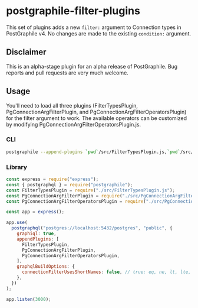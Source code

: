 # postgraphile-filter-plugins
This set of plugins adds a new `filter:` argument to Connection types in PostGraphile v4.  No changes are made to the existing `condition:` argument.

## Disclaimer

This is an alpha-stage plugin for an alpha release of PostGraphile.  Bug reports and pull requests are very much welcome.

## Usage

You'll need to load all three plugins (FilterTypesPlugin, PgConnectionArgFilterPlugin, and PgConnectionArgFilterOperatorsPlugin) for the filter argument to work.  The available operators can be customized by modifying PgConnectionArgFilterOperatorsPlugin.js.

### CLI

``` bash
postgraphile --append-plugins `pwd`/src/FilterTypesPlugin.js,`pwd`/src/PgConnectionArgFilterPlugin.js,`pwd`/src/PgConnectionArgFilterOperatorsPlugin.js
```

### Library

``` js
const express = require("express");
const { postgraphql } = require("postgraphile");
const FilterTypesPlugin = require("./src/FilterTypesPlugin.js");
const PgConnectionArgFilterPlugin = require("./src/PgConnectionArgFilterPlugin.js");
const PgConnectionArgFilterOperatorsPlugin = require("./src/PgConnectionArgFilterOperatorsPlugin.js");

const app = express();

app.use(
  postgraphql("postgres://localhost:5432/postgres", "public", {
    graphiql: true,
    appendPlugins: [
      FilterTypesPlugin,
      PgConnectionArgFilterPlugin,
      PgConnectionArgFilterOperatorsPlugin,
    ],
    graphqlBuildOptions: {
      connectionFilterUsesShortNames: false, // true: eq, ne, lt, lte, etc.
    },
  })
);

app.listen(3000);
```

